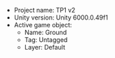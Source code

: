 <!-- UNITY CODE ASSIST INSTRUCTIONS START -->
- Project name: TP1 v2
- Unity version: Unity 6000.0.49f1
- Active game object:
  - Name: Ground
  - Tag: Untagged
  - Layer: Default
<!-- UNITY CODE ASSIST INSTRUCTIONS END -->